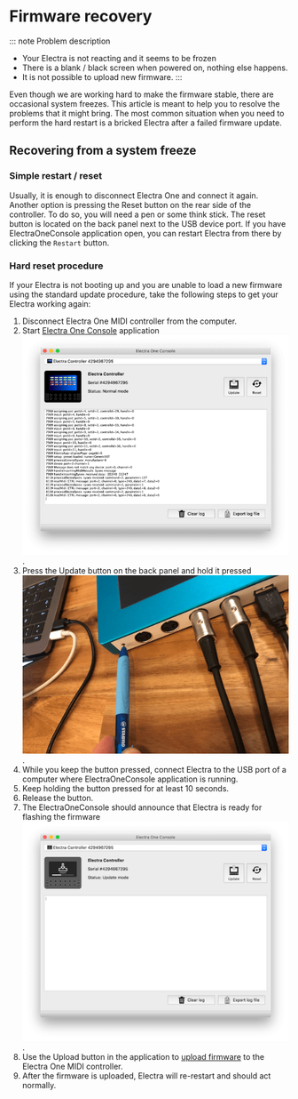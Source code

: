 # Firmware recovery

::: note Problem description
- Your Electra is not reacting and it seems to be frozen
- There is a blank / black screen when powered on, nothing else happens.
- It is not possible to upload new firmware.
:::

Even though we are working hard to make the firmware stable, there are occasional system freezes. This article is meant to help you to resolve the problems that it might bring. The most common situation when you need to perform the hard restart is a bricked Electra after a failed firmware update.


## Recovering from a system freeze

### Simple restart / reset
Usually, it is enough to disconnect Electra One and connect it again. Another option is pressing the Reset button on the rear side of the controller. To do so, you will need a pen or some think stick. The reset button is located on the back panel next to the USB device port. If you have ElectraOneConsole application open, you can restart Electra from there by clicking the `Restart` button.

### Hard reset procedure
If your Electra is not booting up and you are unable to load a new firmware using the standard update procedure, take the following steps to get your Electra working again:

1. Disconnect Electra One MIDI controller from the computer.
1. Start [Electra One Console](../electraoneconsole.md) application![ElectraOneConsole](../img/electra-one-console.png).
1. Press the Update button on the back panel and hold it pressed ![Update button](../img/update-button.png).
1. While you keep the button pressed, connect Electra to the USB port of a computer where ElectraOneConsole application is running.
1. Keep holding the button pressed for at least 10 seconds.
1. Release the button.
1. The ElectraOneConsole should announce that Electra is ready for flashing the firmware ![Successful hard restart](../img/successful-hard-restart.png).
1. Use the Upload button in the application to [upload firmware](/electraoneconsole.html#firmware-update) to the Electra One MIDI controller.
1. After the firmware is uploaded, Electra will re-restart and should act normally.
